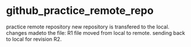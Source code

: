 # github_practice_remote_repo
practice remote repository
new repository is transfered to the local.
changes madeto the file: R1
file moved from local to remote. sending back to local for revision R2.
